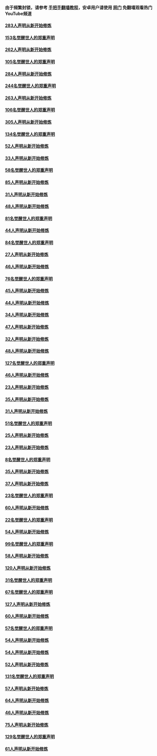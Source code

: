 #### 由于频繁封锁，请参考 [手把手翻墙教程](https://github.com/gfw-breaker/guides/wiki/)，安卓用户请使用 [网门](https://github.com/gfw-breaker/nogfw/blob/master/dl.md?t=04180801) 免翻墙观看热门YouTube频道 

#### [283人声明从新开始修炼](../pages/91/423296.md?t=04180801) 

#### [153名觉醒世人的郑重声明](../pages/91/423295.md?t=04180801) 

#### [262人声明从新开始修炼](../pages/91/423004.md?t=04180801) 

#### [105名觉醒世人的郑重声明](../pages/91/423003.md?t=04180801) 

#### [284人声明从新开始修炼](../pages/91/422707.md?t=04180801) 

#### [244名觉醒世人的郑重声明](../pages/91/422706.md?t=04180801) 

#### [263人声明从新开始修炼](../pages/91/422553.md?t=04180801) 

#### [106名觉醒世人的郑重声明](../pages/91/422552.md?t=04180801) 

#### [305人声明从新开始修炼](../pages/91/422153.md?t=04180801) 

#### [134名觉醒世人的郑重声明](../pages/91/422152.md?t=04180801) 

#### [52人声明从新开始修炼](../pages/91/421846.md?t=04180801) 

#### [33人声明从新开始修炼](../pages/91/421804.md?t=04180801) 

#### [58名觉醒世人的郑重声明](../pages/91/421845.md?t=04180801) 

#### [85人声明从新开始修炼](../pages/91/421769.md?t=04180801) 

#### [31人声明从新开始修炼](../pages/91/421763.md?t=04180801) 

#### [48人声明从新开始修炼](../pages/91/421605.md?t=04180801) 

#### [81名觉醒世人的郑重声明](../pages/91/421656.md?t=04180801) 

#### [44人声明从新开始修炼](../pages/91/421544.md?t=04180801) 

#### [84名觉醒世人的郑重声明](../pages/91/421543.md?t=04180801) 

#### [27人声明从新开始修炼](../pages/91/421465.md?t=04180801) 

#### [46人声明从新开始修炼](../pages/91/421454.md?t=04180801) 

#### [76名觉醒世人的郑重声明](../pages/91/421453.md?t=04180801) 

#### [45人声明从新开始修炼](../pages/91/421452.md?t=04180801) 

#### [44人声明从新开始修炼](../pages/91/421422.md?t=04180801) 

#### [34人声明从新开始修炼](../pages/91/421322.md?t=04180801) 

#### [47人声明从新开始修炼](../pages/91/421264.md?t=04180801) 

#### [32人声明从新开始修炼](../pages/91/421225.md?t=04180801) 

#### [48人声明从新开始修炼](../pages/91/421202.md?t=04180801) 

#### [127名觉醒世人的郑重声明](../pages/91/421224.md?t=04180801) 

#### [46人声明从新开始修炼](../pages/91/421203.md?t=04180801) 

#### [23人声明从新开始修炼](../pages/91/421138.md?t=04180801) 

#### [35人声明从新开始修炼](../pages/91/421122.md?t=04180801) 

#### [31人声明从新开始修炼](../pages/91/421081.md?t=04180801) 

#### [51名觉醒世人的郑重声明](../pages/91/421080.md?t=04180801) 

#### [25人声明从新开始修炼](../pages/91/421020.md?t=04180801) 

#### [23人声明从新开始修炼](../pages/91/420884.md?t=04180801) 

#### [8名觉醒世人的郑重声明](../pages/91/420883.md?t=04180801) 

#### [35人声明从新开始修炼](../pages/91/420809.md?t=04180801) 

#### [37人声明从新开始修炼](../pages/91/420766.md?t=04180801) 

#### [23名觉醒世人的郑重声明](../pages/91/420765.md?t=04180801) 

#### [60人声明从新开始修炼](../pages/91/420727.md?t=04180801) 

#### [22名觉醒世人的郑重声明](../pages/91/420726.md?t=04180801) 

#### [54人声明从新开始修炼](../pages/91/420529.md?t=04180801) 

#### [99名觉醒世人的郑重声明](../pages/91/420528.md?t=04180801) 

#### [58人声明从新开始修炼](../pages/91/420198.md?t=04180801) 

#### [120人声明从新开始修炼](../pages/91/420141.md?t=04180801) 

#### [31名觉醒世人的郑重声明](../pages/91/420197.md?t=04180801) 

#### [67名觉醒世人的郑重声明](../pages/91/420140.md?t=04180801) 

#### [127人声明从新开始修炼](../pages/91/420082.md?t=04180801) 

#### [60人声明从新开始修炼](../pages/91/420081.md?t=04180801) 

#### [57名觉醒世人的郑重声明](../pages/91/420080.md?t=04180801) 

#### [54人声明从新开始修炼](../pages/91/419533.md?t=04180801) 

#### [54人声明从新开始修炼](../pages/91/419532.md?t=04180801) 

#### [52人声明从新开始修炼](../pages/91/419531.md?t=04180801) 

#### [131名觉醒世人的郑重声明](../pages/91/419530.md?t=04180801) 

#### [57人声明从新开始修炼](../pages/91/419430.md?t=04180801) 

#### [64人声明从新开始修炼](../pages/91/419429.md?t=04180801) 

#### [46人声明从新开始修炼](../pages/91/419428.md?t=04180801) 

#### [75人声明从新开始修炼](../pages/91/419427.md?t=04180801) 

#### [129名觉醒世人的郑重声明](../pages/91/419426.md?t=04180801) 

#### [61人声明从新开始修炼](../pages/91/419198.md?t=04180801) 

